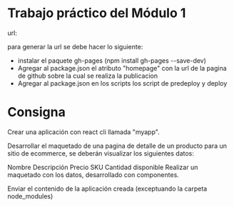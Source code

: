 # Trabajo práctico del Módulo 1

url: 

para generar la url se debe hacer lo siguiente:

- instalar el paquete gh-pages (npm install gh-pages --save-dev)
- Agregar al package.json el atributo "homepage" con la url de la pagina de github sobre la cual se realiza la publicacion
- Agregar al package.json en los scripts los script de predeploy y deploy

# Consigna

Crear una aplicación con react cli llamada "myapp". 

Desarrollar el maquetado de una pagina de detalle de un producto para un sitio de ecommerce, se deberán visualizar los siguientes datos:

Nombre
Descripción
Precio
SKU
Cantidad disponible
Realizar un maquetado con los datos, desarrollado con componentes.

Enviar el contenido de la aplicación creada (exceptuando la carpeta node_modules)